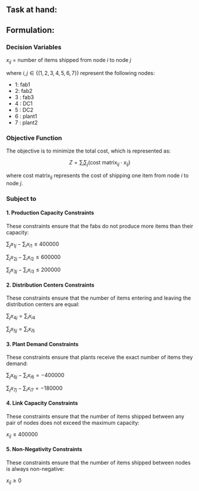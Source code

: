 ## Task at hand:




## Formulation:
### Decision Variables

$x_{ij}$ = number of items shipped from node $i$ to node $j$

where $i, j \in \{(1, 2, 3, 4, 5, 6, 7\})$ represent the following nodes:
- $1$: fab1
- $2$: fab2
- $3$ : fab3
- $4$ : DC1
- $5$ : DC2
- $6$ : plant1
- $7$ : plant2

### Objective Function

The objective is to minimize the total cost, which is represented as:
```math
Z = \sum_{i} \sum_{j} \left(\text{cost matrix}_{ij} \cdot x_{ij}\right)
```
where $\text{cost matrix}_{ij}$ represents the cost of shipping one item from node $i$ to node $j$.

### Subject to
#### 1. Production Capacity Constraints
These constraints ensure that the fabs do not produce more items than their capacity:

$\sum_{j} x_{1j} - \sum_{i} x_{i1} \leq 400000$

$\sum_{j} x_{2j} - \sum_{i} x_{i2} \leq 600000$

$\sum_{j} x_{3j} - \sum_{i} x_{i3} \leq 200000$

#### 2. Distribution Centers Constraints

These constraints ensure that the number of items entering and leaving the distribution centers are equal:

$\sum_{j} x_{4j} = \sum_{i} x_{i4}$

$\sum_{j} x_{5j} = \sum_{i} x_{i5}$

#### 3. Plant Demand Constraints

These constraints ensure that plants receive the exact number of items they demand:

$\sum_{j} x_{6j} - \sum_{i} x_{i6} = -400000$

$\sum_{j} x_{7j} - \sum_{i} x_{i7} = -180000$

#### 4. Link Capacity Constraints

These constraints ensure that the number of items shipped between any pair of nodes does not exceed the maximum capacity:

$x_{ij} \leq 400000$

#### 5. Non-Negativity Constraints

These constraints ensure that the number of items shipped between nodes is always non-negative:

$x_{ij} \geq 0$
